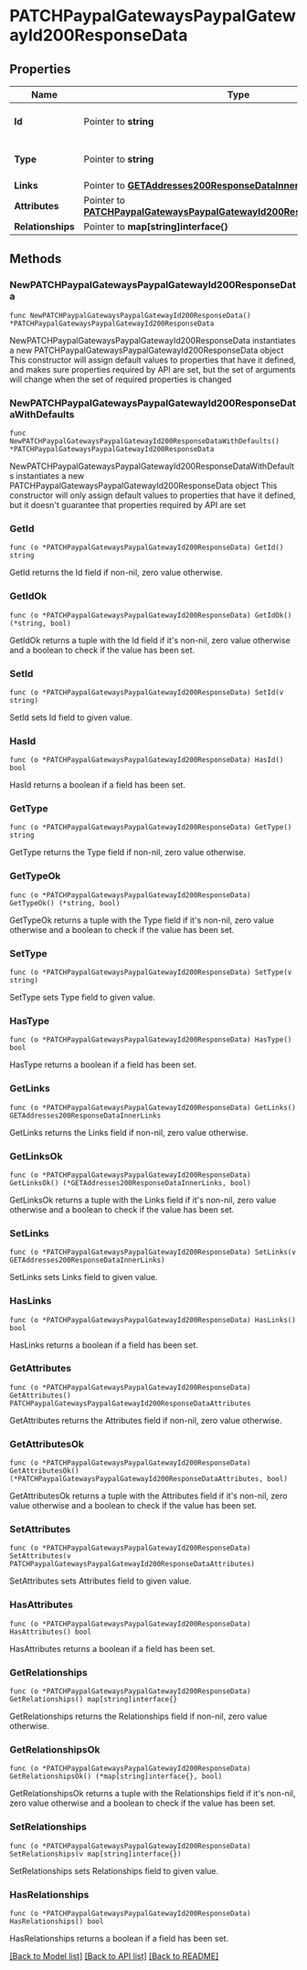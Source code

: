 # PATCHPaypalGatewaysPaypalGatewayId200ResponseData

## Properties

Name | Type | Description | Notes
------------ | ------------- | ------------- | -------------
**Id** | Pointer to **string** | The resource&#39;s id | [optional] 
**Type** | Pointer to **string** | The resource&#39;s type | [optional] [default to "paypal_gateways"]
**Links** | Pointer to [**GETAddresses200ResponseDataInnerLinks**](GETAddresses200ResponseDataInnerLinks.md) |  | [optional] 
**Attributes** | Pointer to [**PATCHPaypalGatewaysPaypalGatewayId200ResponseDataAttributes**](PATCHPaypalGatewaysPaypalGatewayId200ResponseDataAttributes.md) |  | [optional] 
**Relationships** | Pointer to **map[string]interface{}** |  | [optional] 

## Methods

### NewPATCHPaypalGatewaysPaypalGatewayId200ResponseData

`func NewPATCHPaypalGatewaysPaypalGatewayId200ResponseData() *PATCHPaypalGatewaysPaypalGatewayId200ResponseData`

NewPATCHPaypalGatewaysPaypalGatewayId200ResponseData instantiates a new PATCHPaypalGatewaysPaypalGatewayId200ResponseData object
This constructor will assign default values to properties that have it defined,
and makes sure properties required by API are set, but the set of arguments
will change when the set of required properties is changed

### NewPATCHPaypalGatewaysPaypalGatewayId200ResponseDataWithDefaults

`func NewPATCHPaypalGatewaysPaypalGatewayId200ResponseDataWithDefaults() *PATCHPaypalGatewaysPaypalGatewayId200ResponseData`

NewPATCHPaypalGatewaysPaypalGatewayId200ResponseDataWithDefaults instantiates a new PATCHPaypalGatewaysPaypalGatewayId200ResponseData object
This constructor will only assign default values to properties that have it defined,
but it doesn't guarantee that properties required by API are set

### GetId

`func (o *PATCHPaypalGatewaysPaypalGatewayId200ResponseData) GetId() string`

GetId returns the Id field if non-nil, zero value otherwise.

### GetIdOk

`func (o *PATCHPaypalGatewaysPaypalGatewayId200ResponseData) GetIdOk() (*string, bool)`

GetIdOk returns a tuple with the Id field if it's non-nil, zero value otherwise
and a boolean to check if the value has been set.

### SetId

`func (o *PATCHPaypalGatewaysPaypalGatewayId200ResponseData) SetId(v string)`

SetId sets Id field to given value.

### HasId

`func (o *PATCHPaypalGatewaysPaypalGatewayId200ResponseData) HasId() bool`

HasId returns a boolean if a field has been set.

### GetType

`func (o *PATCHPaypalGatewaysPaypalGatewayId200ResponseData) GetType() string`

GetType returns the Type field if non-nil, zero value otherwise.

### GetTypeOk

`func (o *PATCHPaypalGatewaysPaypalGatewayId200ResponseData) GetTypeOk() (*string, bool)`

GetTypeOk returns a tuple with the Type field if it's non-nil, zero value otherwise
and a boolean to check if the value has been set.

### SetType

`func (o *PATCHPaypalGatewaysPaypalGatewayId200ResponseData) SetType(v string)`

SetType sets Type field to given value.

### HasType

`func (o *PATCHPaypalGatewaysPaypalGatewayId200ResponseData) HasType() bool`

HasType returns a boolean if a field has been set.

### GetLinks

`func (o *PATCHPaypalGatewaysPaypalGatewayId200ResponseData) GetLinks() GETAddresses200ResponseDataInnerLinks`

GetLinks returns the Links field if non-nil, zero value otherwise.

### GetLinksOk

`func (o *PATCHPaypalGatewaysPaypalGatewayId200ResponseData) GetLinksOk() (*GETAddresses200ResponseDataInnerLinks, bool)`

GetLinksOk returns a tuple with the Links field if it's non-nil, zero value otherwise
and a boolean to check if the value has been set.

### SetLinks

`func (o *PATCHPaypalGatewaysPaypalGatewayId200ResponseData) SetLinks(v GETAddresses200ResponseDataInnerLinks)`

SetLinks sets Links field to given value.

### HasLinks

`func (o *PATCHPaypalGatewaysPaypalGatewayId200ResponseData) HasLinks() bool`

HasLinks returns a boolean if a field has been set.

### GetAttributes

`func (o *PATCHPaypalGatewaysPaypalGatewayId200ResponseData) GetAttributes() PATCHPaypalGatewaysPaypalGatewayId200ResponseDataAttributes`

GetAttributes returns the Attributes field if non-nil, zero value otherwise.

### GetAttributesOk

`func (o *PATCHPaypalGatewaysPaypalGatewayId200ResponseData) GetAttributesOk() (*PATCHPaypalGatewaysPaypalGatewayId200ResponseDataAttributes, bool)`

GetAttributesOk returns a tuple with the Attributes field if it's non-nil, zero value otherwise
and a boolean to check if the value has been set.

### SetAttributes

`func (o *PATCHPaypalGatewaysPaypalGatewayId200ResponseData) SetAttributes(v PATCHPaypalGatewaysPaypalGatewayId200ResponseDataAttributes)`

SetAttributes sets Attributes field to given value.

### HasAttributes

`func (o *PATCHPaypalGatewaysPaypalGatewayId200ResponseData) HasAttributes() bool`

HasAttributes returns a boolean if a field has been set.

### GetRelationships

`func (o *PATCHPaypalGatewaysPaypalGatewayId200ResponseData) GetRelationships() map[string]interface{}`

GetRelationships returns the Relationships field if non-nil, zero value otherwise.

### GetRelationshipsOk

`func (o *PATCHPaypalGatewaysPaypalGatewayId200ResponseData) GetRelationshipsOk() (*map[string]interface{}, bool)`

GetRelationshipsOk returns a tuple with the Relationships field if it's non-nil, zero value otherwise
and a boolean to check if the value has been set.

### SetRelationships

`func (o *PATCHPaypalGatewaysPaypalGatewayId200ResponseData) SetRelationships(v map[string]interface{})`

SetRelationships sets Relationships field to given value.

### HasRelationships

`func (o *PATCHPaypalGatewaysPaypalGatewayId200ResponseData) HasRelationships() bool`

HasRelationships returns a boolean if a field has been set.


[[Back to Model list]](../README.md#documentation-for-models) [[Back to API list]](../README.md#documentation-for-api-endpoints) [[Back to README]](../README.md)


